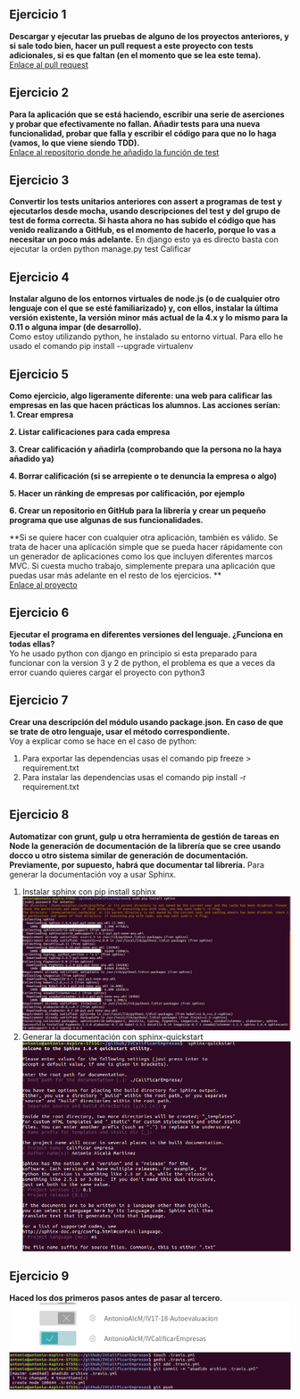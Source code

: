 ## Ejercicio 1
**Descargar y ejecutar las pruebas de alguno de los proyectos anteriores, y si sale todo bien, hacer un pull request a este proyecto con tests adicionales, si es que faltan (en el momento que se lea este tema).**  
[Enlace al pull request](https://github.com/JJ/tests-python/pull/2)
## Ejercicio 2
**Para la aplicación que se está haciendo, escribir una serie de aserciones y probar que efectivamente no fallan. Añadir tests para una nueva funcionalidad, probar que falla y escribir el código para que no lo haga (vamos, lo que viene siendo TDD).**  
[Enlace al repositorio donde he añadido la función de test](https://github.com/AntonioAlcM/tests-python)
## Ejercicio 3
**Convertir los tests unitarios anteriores con assert a programas de test y ejecutarlos desde mocha, usando descripciones del test y del grupo de test de forma correcta. Si hasta ahora no has subido el código que has venido realizando a GitHub, es el momento de hacerlo, porque lo vas a necesitar un poco más adelante.**
En django esto ya es directo basta con ejecutar la orden python manage.py test Calificar
## Ejercicio 4
**Instalar alguno de los entornos virtuales de node.js (o de cualquier otro lenguaje con el que se esté familiarizado) y, con ellos, instalar la última versión existente, la versión minor más actual de la 4.x y lo mismo para la 0.11 o alguna impar (de desarrollo).**  
Como estoy utilizando python, he instalado su entorno virtual. Para ello he usado el comando pip install --upgrade virtualenv
## Ejercicio 5
**Como ejercicio, algo ligeramente diferente: una web para calificar las empresas en las que hacen prácticas los alumnos.   Las acciones serían:**  
**1. Crear empresa**

**2. Listar calificaciones para cada empresa**

**3. Crear calificación y añadirla (comprobando que la persona no la haya añadido ya)**

**4. Borrar calificación (si se arrepiente o te denuncia la empresa o algo)**

**5. Hacer un ránking de empresas por calificación, por ejemplo**

**6. Crear un repositorio en GitHub para la librería y crear un pequeño programa que use algunas de sus funcionalidades.**  

**Si se quiere hacer con cualquier otra aplicación, también es válido. Se trata de hacer una aplicación simple que se pueda hacer rápidamente con un generador de aplicaciones como los que incluyen diferentes marcos MVC. Si cuesta mucho trabajo, simplemente prepara una aplicación que puedas usar más adelante en el resto de los ejercicios. **  
[Enlace al proyecto](https://github.com/AntonioAlcM/IVCalificarEmpresas.git)
## Ejercicio 6
**Ejecutar el programa en diferentes versiones del lenguaje. ¿Funciona en todas ellas?**  
Yo he usado python con django en principio si esta preparado para funcionar con la version 3 y 2 de python, el problema es que a veces da error cuando quieres cargar el proyecto con python3
## Ejercicio 7
**Crear una descripción del módulo usando package.json. En caso de que se trate de otro lenguaje, usar el método correspondiente.**  
Voy a explicar como se hace en el caso de python:
  1. Para exportar las dependencias usas el comando pip freeze > requirement.txt
  2. Para instalar las dependencias usas el comando pip install -r requirement.txt

## Ejercicio 8
**Automatizar con grunt, gulp u otra herramienta de gestión de tareas en Node la generación de documentación de la librería que se cree usando docco u otro sistema similar de generación de documentación. Previamente, por supuesto, habrá que documentar tal librería.**
Para generar la documentación voy a usar Sphinx.
1. Instalar sphinx con pip install sphinx  
![imagen](https://github.com/AntonioAlcM/IV17-18-Autoevaluacion/blob/master/Tema2/Imagenes/ejercicio8.1.png?raw=true)  
2. Generar la documentación con  sphinx-quickstart  
![imagen](https://github.com/AntonioAlcM/IV17-18-Autoevaluacion/blob/master/Tema2/Imagenes/ejercicio8.2.png?raw=true)  

## Ejercicio 9
**Haced los dos primeros pasos antes de pasar al tercero.**
  ![imagen](https://github.com/AntonioAlcM/IV17-18-Autoevaluacion/blob/master/Tema2/Imagenes/ejercicio9.0.png?raw=true)  
  ![imagen](https://github.com/AntonioAlcM/IV17-18-Autoevaluacion/blob/master/Tema2/Imagenes/ejercicio9.2.png?raw=true)  
